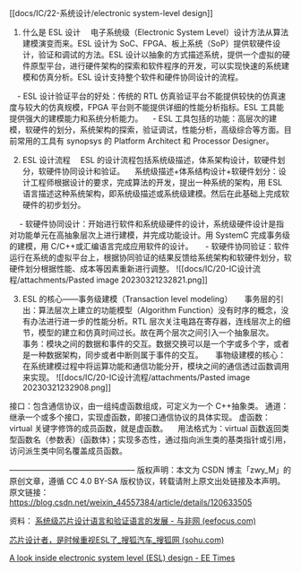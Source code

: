 [[docs/IC/22-系统设计/electronic system-level design]]

1. 什么是 ESL 设计
 电子系统级（Electronic System Level）设计方法从算法建模演变而来。ESL 设计为 SoC、FPGA、板上系统（SoP）提供软硬件设计，验证和调试的方法。ESL 设计以抽象的方式描述系统，提供一个虚拟的硬件原型平台，进行硬件架构的探索和软件程序的开发，可以实现快速的系统建模和仿真分析。ESL 设计支持整个软件和硬件协同设计的流程。

 - ESL 设计验证平台的好处：传统的 RTL 仿真验证平台不能提供较快的仿真速度与较大的仿真规模，FPGA 平台则不能提供详细的性能分析指标。ESL 工具能提供强大的建模能力和系统分析能力。
 - ESL 工具包括的功能：高层次的建模，软硬件的划分，系统架构的探索，验证调试，性能分析，高级综合等方面。目前常用的工具有 synopsys 的 Platform Architect 和 Processor Designer。

2. ESL 设计流程
 ESL 的设计流程包括系统级描述，体系架构设计，软硬件划分，软硬件协同设计和验证。
 系统级描述+体系结构设计+软硬件划分：设计工程师根据设计的要求，完成算法的开发，提出一种系统的架构，用 ESL 语言描述这种系统架构，即系统级描述或系统级建模。然后在此基础上完成软硬件的初步划分。

  - 软硬件协同设计：开始进行软件和系统级硬件的设计，系统级硬件设计是指对功能单元在高抽象层次上进行建模，并完成功能设计。用 SystemC 完成事务级的建模，用 C/C++或汇编语言完成应用软件的设计。
  - 软硬件协同验证：软件运行在系统的虚拟平台上，根据协同验证的结果反馈给系统架构和软硬件划分，软硬件划分根据性能、成本等因素重新进行调整。
		![[docs/IC/20-IC设计流程/attachments/Pasted image 20230321232821.png]]

3. ESL 的核心——事务级建模（Transaction level modeling）
  事务层的引出：算法层次上建立的功能模型（Algorithm Function）没有时序的概念，没有办法进行进一步的性能分析。RTL 层次关注电路在寄存器，连线层次上的细节，模型的建立和仿真时间过长。故在两个层次之间引入一个抽象层次。
  事务：模块之间的数据和事件的交互。数据交换可以是一个字或多个字，或者是一种数据架构，同步或者中断则属于事件的交互。
  事物级建模的核心：在系统建模过程中将运算功能和通信功能分开，模块之间的通信透过函数调用来实现。
![[docs/IC/20-IC设计流程/attachments/Pasted image 20230321232908.png]]

接口：包含通信协议，由一组纯虚函数组成，可定义为一个 C++抽象类。
通道：继承一个或多个接口，实现虚函数，即接口通信协议的具体实现。
虚函数：virtual 关键字修饰的成员函数，就是虚函数。
 用法格式为：virtual 函数返回类型函数名（参数表）{函数体}；实现多态性，通过指向派生类的基类指针或引用，访问派生类中同名覆盖成员函数。

————————————————
版权声明：本文为 CSDN 博主「zwy_M」的原创文章，遵循 CC 4.0 BY-SA 版权协议，转载请附上原文出处链接及本声明。
原文链接： https://blog.csdn.net/weixin_44557384/article/details/120633505


资料：
[系统级芯片设计语言和验证语言的发展 - 与非网 (eefocus.com)](https://www.eefocus.com/article/252138.html#:~:text=%E7%B3%BB%E7%BB%9F%E7%BA%A7%E8%AE%BE%E8%AE%A1%E7%9A%84%E7%89%B9%E7%82%B9,%E5%92%8C%E5%8D%8F%E5%90%8C%E9%AA%8C%E8%AF%81%E9%97%AE%E9%A2%98%E3%80%82)

[芯片设计者，是时候重视ESL了_搜狐汽车_搜狐网 (sohu.com)](https://www.sohu.com/a/288158965_132567)

[A look inside electronic system level (ESL) design - EE Times](https://www.eetimes.com/a-look-inside-electronic-system-level-esl-design/)


